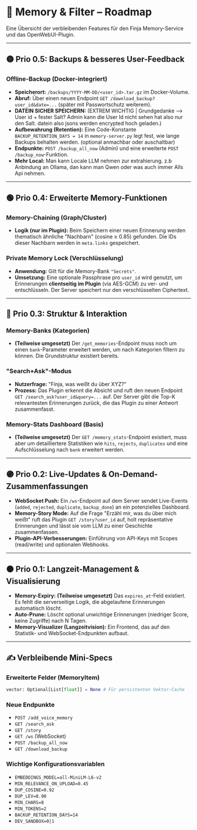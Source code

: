 # 🧠 Memory & Filter – Roadmap

Eine Übersicht der verbleibenden Features für den Finja Memory-Service und das OpenWebUI-Plugin.

---

## 🟡 Prio 0.5: Backups & besseres User-Feedback

### Offline-Backup (Docker-integriert)

-   **Speicherort:** `/backups/YYYY-MM-DD/<user_id>.tar.gz` im Docker-Volume.
-   **Abruf:** Über einen neuen Endpoint `GET /download_backup?user_id&date=...` (später mit Passwortschutz weiterem). 
-   **DATEIN SICHER SPEICHERN:** (EXTREM WICHTIG  | Grundgedanke --> User id + fester Salt? Admin kann die User Id nicht sehen hat also nur den Salt. datein also jsons werden encrypted hoch geladen.)
-   **Aufbewahrung (Retention):** Eine Code-Konstante `BACKUP_RETENTION_DAYS = 14` in `memory-server.py` legt fest, wie lange Backups behalten werden. (optional anmachbar oder auschaltbar)
-   **Endpunkte:** `POST /backup_all_now` (Admin) und eine erweiterte `POST /backup_now`-Funktion.
-   **Mehr Local:** Man kann Locale LLM nehmen zur extrahierung. z.b Anbindung an Ollama, dan kann man Qwen oder was auch immer Alls Api nehmen.

---

## 🟢 Prio 0.4: Erweiterte Memory-Funktionen

### Memory-Chaining (Graph/Cluster)

-   **Logik (nur im Plugin):** Beim Speichern einer neuen Erinnerung werden thematisch ähnliche "Nachbarn" (cosine ≥ 0.85) gefunden. Die IDs dieser Nachbarn werden in `meta.links` gespeichert.

### Private Memory Lock (Verschlüsselung)

-   **Anwendung:** Gilt für die Memory-Bank `"Secrets"`.
-   **Umsetzung:** Eine optionale Passphrase pro `user_id` wird genutzt, um Erinnerungen **clientseitig im Plugin** (via AES-GCM) zu ver- und entschlüsseln. Der Server speichert nur den verschlüsselten Ciphertext.

---

## 🔵 Prio 0.3: Struktur & Interaktion

### Memory-Banks (Kategorien)

-   **(Teilweise umgesetzt)** Der `/get_memories`-Endpoint muss noch um einen `bank`-Parameter erweitert werden, um nach Kategorien filtern zu können. Die Grundstruktur existiert bereits.

### "Search+Ask"-Modus

-   **Nutzerfrage:** "Finja, was weißt du über XYZ?"
-   **Prozess:** Das Plugin erkennt die Absicht und ruft den neuen Endpoint `GET /search_ask?user_id&query=...` auf. Der Server gibt die Top-K relevantesten Erinnerungen zurück, die das Plugin zu einer Antwort zusammenfasst.

### Memory-Stats Dashboard (Basis)

-   **(Teilweise umgesetzt)** Der `GET /memory_stats`-Endpoint existiert, muss aber um detailliertere Statistiken wie `hits`, `rejects`, `duplicates` und eine Aufschlüsselung nach `bank` erweitert werden.

---

## 🟣 Prio 0.2: Live-Updates & On-Demand-Zusammenfassungen

-   **WebSocket Push:** Ein `/ws`-Endpoint auf dem Server sendet Live-Events (`added`, `rejected`, `duplicate`, `backup_done`) an ein potenzielles Dashboard.
-   **Memory-Story Mode:** Auf die Frage "Erzähl mir, was du über mich weißt" ruft das Plugin `GET /story?user_id` auf, holt repräsentative Erinnerungen und lässt sie vom LLM zu einer Geschichte zusammenfassen.
-   **Plugin-API-Verbesserungen:** Einführung von API-Keys mit Scopes (read/write) und optionalen Webhooks.

---

## 🟤 Prio 0.1: Langzeit-Management & Visualisierung

-   **Memory-Expiry:** **(Teilweise umgesetzt)** Das `expires_at`-Feld existiert. Es fehlt die serverseitige Logik, die abgelaufene Erinnerungen automatisch löscht.
-   **Auto-Prune:** Löscht optional unwichtige Erinnerungen (niedriger Score, keine Zugriffe) nach N Tagen.
-   **Memory-Visualizer (Langzeitvision):** Ein Frontend, das auf den Statistik- und WebSocket-Endpunkten aufbaut.

---

## ✍️ Verbleibende Mini-Specs

### Erweiterte Felder (MemoryItem)
```python
vector: Optional[List[float]] = None # Für persistenten Vektor-Cache
```

### Neue Endpunkte
- `POST /add_voice_memory`
- `GET /search_ask`
- `GET /story`
- `GET /ws` (WebSocket)
- `POST /backup_all_now`
- `GET /download_backup`

### Wichtige Konfigurationsvariablen
- `EMBEDDINGS_MODEL=all-MiniLM-L6-v2`
- `MIN_RELEVANCE_ON_UPLOAD=0.45`
- `DUP_COSINE=0.92`
- `DUP_LEV=0.90`
- `MIN_CHARS=8`
- `MIN_TOKENS=2`
- `BACKUP_RETENTION_DAYS=14`
- `DEV_SANDBOX=0|1`